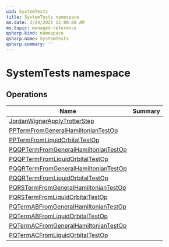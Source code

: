 ```yaml
---
uid: SystemTests
title: SystemTests namespace
ms.date: 3/24/2021 12:00:00 AM
ms.topic: managed-reference
qsharp.kind: namespace
qsharp.name: SystemTests
qsharp.summary: ''
---
```


# SystemTests namespace




<!-- summaries -->

## Operations

| Name | Summary |
|------|---------|
|[JordanWignerApplyTrotterStep](xref:SystemTests.JordanWignerApplyTrotterStep) |
|[PPTermFromGeneralHamiltonianTestOp](xref:SystemTests.PPTermFromGeneralHamiltonianTestOp) |
|[PPTermFromLiquidOrbitalTestOp](xref:SystemTests.PPTermFromLiquidOrbitalTestOp) |
|[PQQPTermFromGeneralHamiltonianTestOp](xref:SystemTests.PQQPTermFromGeneralHamiltonianTestOp) |
|[PQQPTermFromLiquidOrbitalTestOp](xref:SystemTests.PQQPTermFromLiquidOrbitalTestOp) |
|[PQQRTermFromGeneralHamiltonianTestOp](xref:SystemTests.PQQRTermFromGeneralHamiltonianTestOp) |
|[PQQRTermFromLiquidOrbitalTestOp](xref:SystemTests.PQQRTermFromLiquidOrbitalTestOp) |
|[PQRSTermFromGeneralHamiltonianTestOp](xref:SystemTests.PQRSTermFromGeneralHamiltonianTestOp) |
|[PQRSTermFromLiquidOrbitalTestOp](xref:SystemTests.PQRSTermFromLiquidOrbitalTestOp) |
|[PQTermABFromGeneralHamiltonianTestOp](xref:SystemTests.PQTermABFromGeneralHamiltonianTestOp) |
|[PQTermABFromLiquidOrbitalTestOp](xref:SystemTests.PQTermABFromLiquidOrbitalTestOp) |
|[PQTermACFromGeneralHamiltonianTestOp](xref:SystemTests.PQTermACFromGeneralHamiltonianTestOp) |
|[PQTermACFromLiquidOrbitalTestOp](xref:SystemTests.PQTermACFromLiquidOrbitalTestOp) |


<!-- /summaries -->
